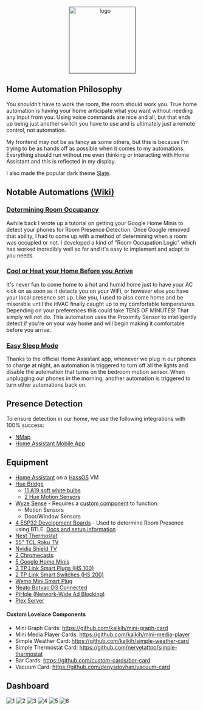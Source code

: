 <p align="center">
  <a href=""><img src="https://www.home-assistant.io/images/home-assistant-logo.svg" alt="logo" width="175"></a>
</p>

## Home Automation Philosophy
You shouldn't have to work the room, the room should work you. True home automation is having your home anticipate what you want without needing any input from you. Using voice commands are nice and all, but that ends up being just another switch you have to use and is ultimately just a remote control, not automation.

My frontend may not be as fancy as some others, but this is because I'm trying to be as hands off as possible when it comes to my automations. Everything should run without me even thinking or interacting with Home Assistant and this is reflected in my display.

I also made the popular dark theme [Slate](https://github.com/seangreen2/slate_theme).

## Notable Automations [(Wiki)](https://github.com/seangreen2/home_assistant/wiki)

### [Determining Room Occupancy](https://github.com/seangreen2/home_assistant/wiki/Detecting-Room-Occupation)
Awhile back I wrote up a tutorial on getting your Google Home Minis to detect your phones for Room Presence Detection. Once Google removed that ability, I had to come up with a method of determining when a room was occupied or not. I developed a kind of "Room Occupation Logic" which has worked incredibly well so far and it's easy to implement and adapt to you needs.

### [Cool or Heat your Home Before you Arrive](https://github.com/seangreen2/home_assistant/wiki/Beat-the-Heat-and-Begin-Cooling-your-Home-before-you-Arrive)
It's never fun to come home to a hot and humid home just to have your AC kick on as soon as it detects you on your WiFi, or however else you have your local presence set up. Like you, I used to also come home and be miserable until the HVAC finally caught up to my comfortable temperatures. Depending on your preferences this could take TENS OF MINUTES! That simply will not do. This automation uses the Proximity Sensor to intelligently detect if you're on your way home and will begin making it comfortable before you arrive.

### [Easy Sleep Mode](https://github.com/seangreen2/home_assistant/wiki/Easy-Sleep-Mode-with-Home-Assistant)
Thanks to the official Home Assistant app, whenever we plug in our phones to charge at night, an automation is triggered to turn off all the lights and disable the automation that turns on the bedroom motion sensor. When unplugging our phones in the morning, another automation is triggered to turn other automations back on.

## Presence Detection
To ensure detection in our home, we use the following integrations with 100% success:
- [NMap](https://www.home-assistant.io/integrations/nmap_tracker/)
- [Home Assistant Mobile App](https://www.home-assistant.io/integrations/mobile_app/)

## Equipment
- [Home Assistant](https://www.home-assistant.io/) on a [HassOS](https://www.home-assistant.io/hassio/installation/) VM
- [Hue Bridge](https://amzn.to/30v9YND)
  - [11 A19 soft white bulbs](https://amzn.to/2LIFW4F)
  - [2 Hue Motion Sensors](https://amzn.to/2JmF1FE)
- [Wyze Sense](https://wyze.com/wyze-sense.html) - Requires a [custom component](https://github.com/kevinvincent/ha-wyzesense) to function.
  - Motion Sensors
  - Door/Window Sensors
- [4 ESP32 Development Boards](https://amazon.com/gp/product/B086MLNH7N/ref=ppx_yo_dt_b_asin_title_o04_s01?ie=UTF8&psc=1) - Used to determine Room Presence using BTLE. [Docs and setup information](https://jptrsn.github.io/ESP32-mqtt-room/)
- [Nest Thermostat](https://amzn.to/2YELTn2)
- [55" TCL Roku TV](https://amzn.to/2XAYIlK)
- [Nvidia Shield TV](https://amazon.com/gp/product/B07YP94PBJ/ref=ppx_yo_dt_b_asin_title_o06_s00?ie=UTF8&psc=1)
- [2 Chromecasts](https://store.google.com/us/product/chromecast?hl=en-US)
- [5 Google Home Minis](https://store.google.com/product/google_home_mini)
- [3 TP Link Smart Plugs (HS 100)](https://amzn.to/2XAKm4J)
- [2 TP Link Smart Switches (HS 200)](https://amzn.to/2Xyo8vy)
- [Wemo Mini Smart Plug](https://amzn.to/2JmSkpw)
- [Neato Botvac D3 Connected](https://amzn.to/30oP7v8)
- [PiHole (Network-Wide Ad Blocking)](https://pi-hole.net/)
- [Plex Server](https://www.plex.tv/)

#### Custom Lovelace Components
- Mini Graph Cards: https://github.com/kalkih/mini-graph-card
- Mini Media Player Cards: https://github.com/kalkih/mini-media-player
- Simple Weather Card: https://github.com/kalkih/simple-weather-card
- Simple Thermostat Card: https://github.com/nervetattoo/simple-thermostat
- Bar Cards: https://github.com/custom-cards/bar-card
- Vacuum Card: https://github.com/denysdovhan/vacuum-card

## Dashboard
![1](https://i.imgur.com/KkvRDnq.png)
![2](https://i.imgur.com/wEsk3A3.jpg)
![3](https://i.imgur.com/BQvqYws.jpg)
![4](https://i.imgur.com/QBElzUy.jpg)
![5](https://i.imgur.com/IvoGo6C.png)
![6](https://i.imgur.com/v49UR9O.png)

